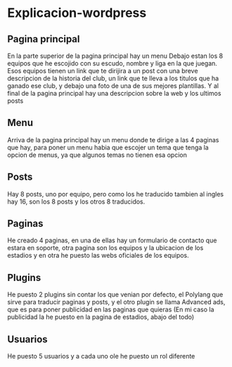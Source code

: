 # Explicacion-wordpress

## Pagina principal
En la parte superior de la pagina principal hay un menu
Debajo estan los 8 equipos que he escojido con su escudo, nombre y liga en la que juegan. Esos equipos tienen un link que te dirijira a un post con una breve descripcion de la historia del club, un link que te lleva a los titulos que ha ganado ese club, y debajo una foto de una de sus mejores plantillas.
Y al final de la pagina principal hay una descripcion sobre la web y los ultimos posts

## Menu
Arriva de la pagina principal hay un menu donde te dirige a las 4 paginas que hay, para poner un menu habia que escojer un tema que tenga la opcion de menus, ya que algunos temas no tienen esa opcion

## Posts
Hay 8 posts, uno por equipo, pero como los he traducido tambien al ingles hay 16, son los 8 posts y los otros 8 traducidos.

## Paginas
He creado 4 paginas, en una de ellas hay un formulario de contacto que estara en soporte, otra pagina son los equipos y la ubicacion de los estadios y en otra he puesto las webs oficiales de los equipos.

## Plugins
He puesto 2 plugins sin contar los que venian por defecto, el Polylang que sirve para traducir paginas y posts, y el otro plugin se llama Advanced ads, que es para poner publicidad en las paginas que quieras (En mi caso la publicidad la he puesto en la pagina de estadios, abajo del todo)

## Usuarios
He puesto 5 usuarios y a cada uno ole he puesto un rol diferente
